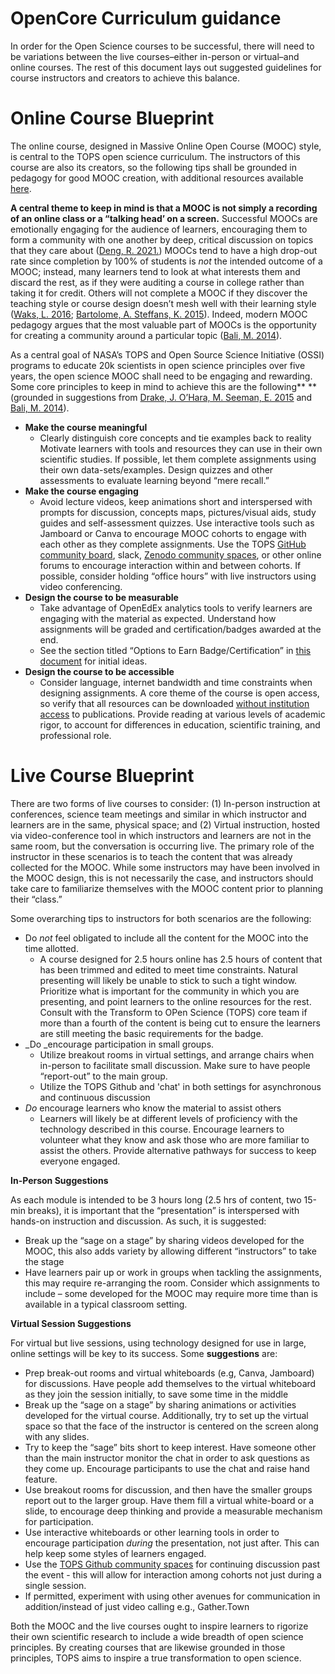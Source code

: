 # OpenCore Curriculum guidance

In order for the Open Science courses to be successful, there will need to be variations between the live courses–either in-person or virtual–and online courses. The rest of this document lays out suggested guidelines for course instructors and creators to achieve this balance.

# **Online Course Blueprint**

The online course, designed in Massive Online Open Course (MOOC) style, is central to the TOPS open science curriculum. The instructors of this course are also its creators, so the following tips shall be grounded in pedagogy for good MOOC creation, with additional resources available [here](https://docs.google.com/document/d/1p9S0NfetRsrLFE3_4vIojlTCnuVS9TCKPEtY4TYuMNQ/edit). 

**A central theme to keep in mind is that a MOOC is not simply a recording of an online class or a “talking head’ on a screen.** Successful MOOCs are emotionally engaging for the audience of learners, encouraging them to form a community with one another by deep, critical discussion on topics that they care about ([Deng, R. 2021.](https://www.mdpi.com/2071-1050/13/20/11169/pdf#:~:text=The%20analysis%20showed%20that%20engagement,significant%20effect%20on%20learner%20satisfaction.)) MOOCs tend to have a high drop-out rate since completion by 100% of students is _not_ the intended outcome of a MOOC; instead, many learners tend to look at what interests them and discard the rest, as if they were auditing a course in college rather than taking it for credit. Others will not complete a MOOC if they discover the teaching style or course design doesn’t mesh well with their learning style ([Waks, L. 2016](https://rd.springer.com/chapter/10.1057/978-1-349-85204-8_4); [Bartolome, A. Steffans, K. 2015](https://pdfs.semanticscholar.org/44ac/5c97a52cf80ab5adb2ccb7d2706d73fe8139.pdf?_ga=2.145924209.494777282.1644525002-1904019117.1643304143&_gac=1.217260578.1644525003.EAIaIQobChMIz7amg_319QIVi7jICh1YVg8HEAAYASAAEgKiN_D_BwE)). Indeed, modern MOOC pedagogy argues that the most valuable part of MOOCs is the opportunity for creating a community around a particular topic ([Bali, M. 2014](https://jolt.merlot.org/vol10no1/bali_0314.pdf)). 

As a central goal of NASA’s TOPS and Open Source Science Initiative (OSSI) programs to educate 20k scientists in open science principles over five years, the open science MOOC shall need to be engaging and rewarding. Some core principles to keep in mind to achieve this are the following** **(grounded in suggestions from [Drake, J. O’Hara, M. Seeman, E. 2015](https://www.researchgate.net/publication/298712549_Five_principles_for_MOOC_design_With_a_case_study/link/59f939df0f7e9b553ec0d330/download) and [Bali, M. 2014](https://jolt.merlot.org/vol10no1/bali_0314.pdf)).


* **Make the course meaningful**
    * Clearly distinguish core concepts and tie examples back to reality  Motivate learners with tools and resources they can use in their own scientific studies. If possible, let them complete assignments using their own data-sets/examples. Design quizzes and other assessments to evaluate learning beyond “mere recall.” 
* **Make the course engaging**
    * Avoid lecture videos, keep animations short and interspersed with prompts for discussion, concepts maps, pictures/visual aids, study guides and self-assessment quizzes. Use interactive tools such as Jamboard or Canva to encourage MOOC cohorts to engage with each other as they complete assignments. Use the TOPS [GitHub community board](https://github.com/nasa/Transform-to-Open-Science), slack, [Zenodo community spaces](https://zenodo.org/communities/), or other online forums to encourage interaction within and between cohorts. If possible, consider holding “office hours” with live instructors using video conferencing. 
* **Design the course to be measurable**
    * Take advantage of OpenEdEx analytics tools to verify learners are engaging with the material as expected. Understand how assignments will be graded and certification/badges awarded at the end.
    * See the section titled “Options to Earn Badge/Certification” in [this document](https://docs.google.com/document/d/10hIfNIkyWygW1uEJJs_hH4YMdAbfveiE0w5gZrGK9Q4/edit#heading=h.a4h08why1fai) for initial ideas.
* **Design the course to be accessible**
    * Consider language, internet bandwidth and time constraints when designing assignments. A core theme of the course is open access, so verify that all resources can be downloaded <span style="text-decoration:underline;">without institution access</span> to publications. Provide reading at various levels of academic rigor, to account for differences in education, scientific training, and professional role.

# **Live Course Blueprint**

There are two forms of live courses to consider: (1) In-person instruction at conferences, science team meetings and similar in which instructor and learners are in the same, physical space; and (2) Virtual instruction, hosted via video-conference tool in which instructors and learners are not in the same room, but the conversation is occurring live. The primary role of the instructor in these scenarios is to teach the content that was already collected for the MOOC. While some instructors may have been involved in the MOOC design, this is not necessarily the case, and instructors should take care to familiarize themselves with the MOOC content prior to planning their “class.” 

Some overarching tips to instructors for both scenarios are the following:

* Do _not_ feel obligated to include all the content for the MOOC into the time allotted. 
    * A course designed for 2.5 hours online has 2.5 hours of content that has been trimmed and edited to meet time constraints. Natural presenting will likely be unable to stick to such a tight window. Prioritize what is important for the community in which you are presenting, and point learners to the online resources for the rest. Consult with the Transform to OPen Science (TOPS) core team if more than a fourth of the content is being cut to ensure the learners are still meeting the basic requirements for the badge. 
*  _Do _encourage participation in small groups.
    * Utilize breakout rooms in virtual settings, and arrange chairs when in-person to facilitate small discussion. Make sure to have people “report-out” to the main group. 
    * Utilize the TOPS Github and 'chat' in both settings for asynchronous and continuous discussion
* _Do_ encourage learners who know the material to assist others
    * Learners will likely be at different levels of proficiency with the technology described in this course. Encourage learners to volunteer what they know and ask those who are more familiar to assist the others. Provide alternative pathways for success to keep everyone engaged.  

 **In-Person Suggestions**

As each module is intended to be 3 hours long (2.5 hrs of content, two 15-min breaks), it is important that the “presentation” is interspersed with hands-on instruction and discussion. As such, it is suggested: 



* Break up the “sage on a stage” by sharing videos developed for the MOOC, this also adds variety by allowing different “instructors” to take the stage
* Have learners pair up or work in groups when tackling the assignments, this may require re-arranging the room. Consider which assignments to include – some developed for the MOOC may require more time than is available in a typical classroom setting. 

**Virtual Session Suggestions**

For virtual but live sessions, using technology designed for use in large, online settings will be key to its success. Some **suggestions** are: 

* Prep break-out rooms and virtual whiteboards (e.g, Canva, Jamboard) for discussions. Have people add themselves to the virtual whiteboard as they join the session initially, to save some time in the middle
* Break up the “sage on a stage” by sharing animations or activities developed for the virtual course. Additionally, try to set up the virtual space so that the face of the instructor is centered on the screen along with any slides. 
* Try to keep the “sage” bits short to keep interest. Have someone other than the main instructor monitor the chat in order to ask questions as they come up. Encourage participants to use the chat and raise hand feature. 
* Use breakout rooms for discussion, and then have the smaller groups report out to the larger group. Have them fill a virtual white-board or a slide, to encourage deep thinking and provide a measurable mechanism for participation. 
* Use interactive whiteboards or other learning tools in order to encourage participation _during_ the presentation, not just after. This can help keep some styles of learners engaged. 
* Use the [TOPS Github community spaces](https://github.com/nasa/Transform-to-Open-Science/discussions) for continuing discussion past the event - this will allow for interaction among cohorts not just during a single session. 
* If permitted, experiment with using other avenues for communication in addition/instead of just video calling e.g., Gather.Town

Both the MOOC and the live courses ought to inspire learners to rigorize their own scientific research to include a wide breadth of open science principles. By creating courses that are likewise grounded in those principles, TOPS aims to inspire a true transformation to open science. 
